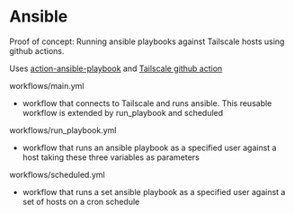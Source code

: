 # Ansible

Proof of concept: Running ansible playbooks against Tailscale hosts using github actions.

Uses [action-ansible-playbook](https://github.com/dawidd6/action-ansible-playbook) and [Tailscale github action](https://github.com/tailscale/github-action)

workflows/main.yml 

- workflow that connects to Tailscale and runs ansible. This reusable workflow is extended by run_playbook and scheduled

workflows/run_playbook.yml

- workflow that runs an ansible playbook as a specified user against a host taking these three variables as parameters

workflows/scheduled.yml

- workflow that runs a set ansible playbook as a specified user against a set of hosts on a cron schedule
